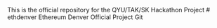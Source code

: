 This is the official repository for the QYU/TAK/SK Hackathon Project # ethdenver
Ethereum Denver Official Project Git
